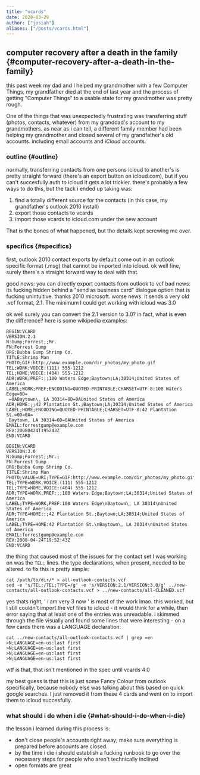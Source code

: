 ```yaml
---
title: "vcards"
date: 2020-03-29
author: ["josiah"]
aliases: ["/posts/vcards.html"]
---
```


## computer recovery after a death in the family {#computer-recovery-after-a-death-in-the-family}

this past week my dad and I helped my grandmother with a few Computer Things. my grandfather died at the end of last year and the process of getting "Computer Things" to a usable state for my grandmother was pretty rough.

One of the things that was unexpectedly frustrating was transferring stuff (photos, contacts, whatever) from my granddad's account to my grandmothers. as near as i can tell, a different family member had been helping my grandmother and closed several of my grandfather's old accounts. including email accounts and _iCloud_ accounts.


### outline {#outline}

normally, transferring contacts from one persons icloud to another's is pretty straight forward (there's an export button on icloud.com), but if you can't succesfully auth to icloud it gets a lot trickier. there's probably a few ways to do this, but the tack i ended up taking was:

1.  find a totally different source for the contacts (in this case, my grandfather's outlook 2010 install)
2.  export those contacts to vcards
3.  import those vcards to icloud.com under the new account

That is the bones of what happened, but the details kept screwing me over.


### specifics {#specifics}

first, outlook 2010 contact exports by default come out in an outlook specific format (.msg) that cannot be imported into icloud. ok well fine, surely there's a straight forward way to deal with that.

good news: you can directly export contacts from outlook to vcf
bad news: its fucking hidden behind a "send as business card" dialogue option that is fucking unintuitive. thanks 2010 microsoft.
worse news: it sends a very old .vcf format, 2.1. The minimum I could get working with icloud was 3.0

ok well surely you can convert the 2.1 version to 3.0? in fact, what is even the difference? here is some wikipedia examples:

```text
BEGIN:VCARD
VERSION:2.1
N:Gump;Forrest;;Mr.
FN:Forrest Gump
ORG:Bubba Gump Shrimp Co.
TITLE:Shrimp Man
PHOTO;GIF:http://www.example.com/dir_photos/my_photo.gif
TEL;WORK;VOICE:(111) 555-1212
TEL;HOME;VOICE:(404) 555-1212
ADR;WORK;PREF:;;100 Waters Edge;Baytown;LA;30314;United States of America
LABEL;WORK;PREF;ENCODING=QUOTED-PRINTABLE;CHARSET=UTF-8:100 Waters Edge=0D=
 =0ABaytown\, LA 30314=0D=0AUnited States of America
ADR;HOME:;;42 Plantation St.;Baytown;LA;30314;United States of America
LABEL;HOME;ENCODING=QUOTED-PRINTABLE;CHARSET=UTF-8:42 Plantation St.=0D=0A=
 Baytown, LA 30314=0D=0AUnited States of America
EMAIL:forrestgump@example.com
REV:20080424T195243Z
END:VCARD
```

```text
BEGIN:VCARD
VERSION:3.0
N:Gump;Forrest;;Mr.;
FN:Forrest Gump
ORG:Bubba Gump Shrimp Co.
TITLE:Shrimp Man
PHOTO;VALUE=URI;TYPE=GIF:http://www.example.com/dir_photos/my_photo.gif
TEL;TYPE=WORK,VOICE:(111) 555-1212
TEL;TYPE=HOME,VOICE:(404) 555-1212
ADR;TYPE=WORK,PREF:;;100 Waters Edge;Baytown;LA;30314;United States of America
LABEL;TYPE=WORK,PREF:100 Waters Edge\nBaytown\, LA 30314\nUnited States of America
ADR;TYPE=HOME:;;42 Plantation St.;Baytown;LA;30314;United States of America
LABEL;TYPE=HOME:42 Plantation St.\nBaytown\, LA 30314\nUnited States of America
EMAIL:forrestgump@example.com
REV:2008-04-24T19:52:43Z
END:VCARD
```

the thing that caused most of the issues for the contact set I was working on was the `TEL;` lines. the type declarations, when present, needed to be altered. to fix this is pretty simple:

```shell
cat /path/to/dir/* > all-outlook-contacts.vcf
sed -e 's/TEL;/TEL;TYPE=/g' -e 's/VERSION:2.1/VERSION:3.0/g' ../new-contacts/all-outlook-contacts.vcf > ../new-contacts/all-CLEANED.vcf
```

yes thats right, ' i am very 3 now ' is most of the work lmao. this worked, but I still couldn't import the vcf files to icloud - it would think for a while, then error saying that at least one of the entries was unreadable. i skimmed through the file visually and found some lines that were interesting - on a few cards there was a LANGUAGE declaration:

```shell
cat ../new-contacts/all-outlook-contacts.vcf | grep =en
>N;LANGUAGE=en-us:last first
>N;LANGUAGE=en-us:last first
>N;LANGUAGE=en-us:last first
>N;LANGUAGE=en-us:last first
```

wtf is that, that isn't mentioned in the spec until vcards 4.0

my best guess is that this is just some Fancy Colour from outlook specifically, because nobody else was talking about this based on quick google searches. I just removed it from these 4 cards and went on to import them to icloud succesfully.


### what should i do when i die {#what-should-i-do-when-i-die}

the lesson i learned during this process is:

-   don't close people's accounts right away; make sure everything is prepared before accounts are closed.
-   by the time i die i should establish a fucking runbook to go over the necessary steps for people who aren't technically inclined
-   open formats are great
